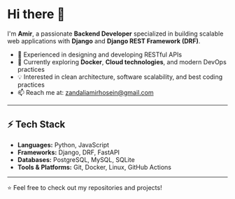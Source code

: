 # Hi there 👋

I'm **Amir**, a passionate **Backend Developer** specialized in building scalable web applications with **Django** and **Django REST Framework (DRF)**.  

- 🚀 Experienced in designing and developing RESTful APIs  
- 🌱 Currently exploring **Docker**, **Cloud technologies**, and modern DevOps practices  
- 💡 Interested in clean architecture, software scalability, and best coding practices  
- 📫 Reach me at: zandaliamirhosein@gmail.com

---

## ⚡ Tech Stack
- **Languages:** Python, JavaScript  
- **Frameworks:** Django, DRF, FastAPI  
- **Databases:** PostgreSQL, MySQL, SQLite  
- **Tools & Platforms:** Git, Docker, Linux, GitHub Actions  

---

⭐️ Feel free to check out my repositories and projects!
